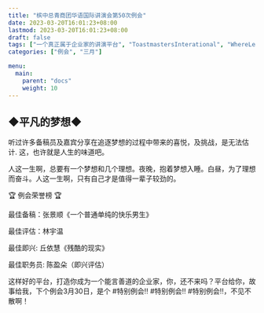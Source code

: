 ```yaml
---
title: "槟中总青商团华语国际讲演会第50次例会"
date: 2023-03-20T16:01:23+08:00
lastmod: 2023-03-20T16:01:23+08:00
draft: false
tags: ["一个真正属于企业家的讲演平台", "ToastmastersInterational", "WhereLeadersAreMade", "张景顺", "林宇温", "陈盈朵", "丘依慧"]
categories: ["例会", "三月"]

menu:
  main:
    parent: "docs"
    weight: 10
---
```

 
## ◆平凡的梦想◆

听过许多备稿员及嘉宾分享在追逐梦想的过程中带来的喜悦，及挑战，是无法估计. 这，也许就是人生的味道吧。

人这一生啊，总要有一个梦想和几个理想。夜晚，抱着梦想入睡。白昼，为了理想而奋斗。人这一生啊，只有自己才是值得一辈子较劲的。

🏆 例会荣誉榜 🏆

最佳备稿：张景顺《一个普通单纯的快乐男生》

最佳评估：林宇温

最佳即兴:  丘依慧《残酷的现实》

最佳职务员: 陈盈朵（即兴评估）

这样好的平台，打造你成为一个能言善道的企业家，你，还不来吗？平台给你，故事给我，下个例会3月30日，是个 #特别例会‼ #特别例会‼ #特别例会‼，不见不散啊！